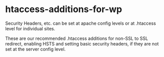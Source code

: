 # htaccess-additions-for-wp

Security Headers, etc. can be set at apache config levels or at .htaccess level for individual sites. 

These are our recommended .htaccess additions for non-SSL to SSL redirect, enabling HSTS and setting basic security headers, if they are not set at the server config level. 
